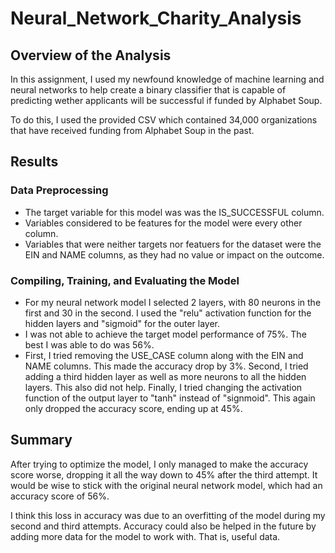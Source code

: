 # Neural_Network_Charity_Analysis
## Overview of the Analysis
In this assignment, I used my newfound knowledge of machine learning and neural networks to help create a binary classifier that is capable of predicting wether applicants will be successful if funded by Alphabet Soup.

To do this, I used the provided CSV which contained 34,000 organizations that have received funding from Alphabet Soup in the past. 

## Results
### Data Preprocessing
- The target variable for this model was was the IS_SUCCESSFUL column.
- Variables considered to be features for the model were every other column.
- Variables that were neither targets nor featuers for the dataset were the EIN and NAME columns, as they had no value or impact on the outcome.

### Compiling, Training, and Evaluating the Model
- For my neural network model I selected 2 layers, with 80 neurons in the first and 30 in the second. I used the "relu" activation function for the hidden layers and "sigmoid" for the outer layer.
- I was not able to achieve the target model performance of 75%. The best I was able to do was 56%.
- First, I tried removing the USE_CASE column along with the EIN and NAME columns. This made the accuracy drop by 3%. Second, I tried adding a third hidden layer as well as more neurons to all the hidden layers. This also did not help. Finally, I tried changing the activation function of the output layer to "tanh" instead of "signmoid". This again only dropped the accuracy score, ending up at 45%.

## Summary
After trying to optimize the model, I only managed to make the accuracy score worse, dropping it all the way down to 45% after the third attempt. It would be wise to stick with the original neural network model, which had an accuracy score of 56%.

I think this loss in accuracy was due to an overfitting of the model during my second and third attempts. Accuracy could also be helped in the future by adding more data for the model to work with. That is, useful data.
